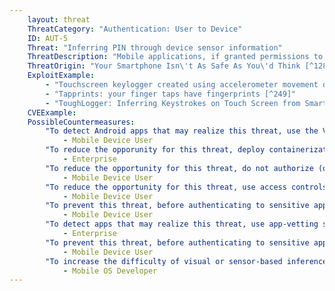 ```yaml
---
    layout: threat
    ThreatCategory: "Authentication: User to Device"
    ID: AUT-5
    Threat: "Inferring PIN through device sensor information"
    ThreatDescription: "Mobile applications, if granted permissions to do so, can collect data from various device sensors such as an accelerometer, gyroscope, microphone, or camera to calculate what areas of the mobile device screen are being tapped by the user. This data can be analyzed to infer with high probability (70%) the keystrokes made by the user, such as a PIN or password entry. The success of this attack improves as additional data is collected from activity by a given user. Note this attack does not require an application to acheive privilege escalation; however, an application that can successfully exploit privilege escalation vulnerabilities may have increased potential to realize this threat by accessing otherwise restricted sensors."
    ThreatOrigin: "Your Smartphone Isn\'t As Safe As You\'d Think [^128]"
    ExploitExample:
        - "Touchscreen keylogger created using accelerometer movement during typing [^248]"
        - "Tapprints: your finger taps have fingerprints [^249]"
        - "ToughLogger: Inferring Keystrokes on Touch Screen from Smartphone Motion [^250]"
    CVEExample:
    PossibleCountermeasures:
        "To detect Android apps that may realize this threat, use the Verify Apps feature to detect 3rd party apps that appear to abuse access to device sensors.":
            - Mobile Device User
        "To reduce the opporunity for this threat, deploy containerization or MAM solutions in combination with devices that successfully enforce policies that restrict access to device sensors by untrusted apps.":
            - Enterprise
        "To reduce the opportunity for this threat, do not authorize (or revoke if granted) access to device sensors by untrusted applications when those applications are not actively in use (e.g., running in the background).":
            - Mobile Device User
        "To reduce the opportunity for this threat, use access controls native to the mobile OS to revoke access to device peripherals or services for an app when related application functions are no longer in use.":
            - Mobile Device User
        "To prevent this threat, before authenticating to sensitive applications, forcibly close all untrusted applications that have access to device sensors such as an accelerometer or gyroscope.":
            - Mobile Device User
        "To detect apps that may realize this threat, use app-vetting services to determine if any apps present in your mobile device deployment appear to use sensor data in an untrusted manner.":
            - Enterprise
        "To prevent this threat, before authenticating to sensitive applications, use OS configuration settings to revoke global access for all apps to device sensors such as an accelerometer or gyroscope.":
            - Mobile Device User
        "To increase the difficulty of visual or sensor-based inference attacks on entries by the on-screen keyboard, a randomized keyboard layout for PIN or password entry could be implemented as a feature of the mobile OS.":
            - Mobile OS Developer
---
```

